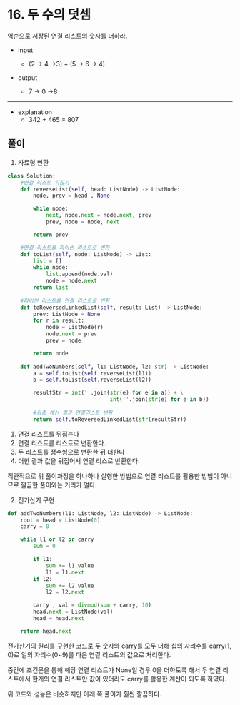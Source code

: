 # 16. 두 수의 덧셈

역순으로 저장된 연결 리스트의 숫자를 더하라.

- input
  - (2 → 4 →3) + (5 → 6 → 4)


- output 
  - 7 → 0 →8

---

- explanation 
  - 342 + 465 = 807

## 풀이

1. 자료형 변환

```python
class Solution:
	#연결 리스트 뒤집기
	def reverseList(self, head: ListNode) -> ListNode:
		node, prev = head , None

		while node:
			next, node.next = node.next, prev
			prev, node = node, next

		return prev

	#연결 리스트를 파이썬 리스트로 변환
	def toList(self, node: ListNode) -> List:
		list = []
		while node:
			list.append(node.val)
			node = node.next
		return list
	
	#파이썬 리스트를 연결 리스트로 변환
	def toReversedLinkedList(self, result: List) -> ListNode:
		prev: ListNode = None
		for r in result:
			node = ListNode(r)
			node.next = prev
			prev = node

		return node
	
	def addTwoNumbers(self, l1: ListNode, l2: str) -> ListNode:
		a = self.toList(self.reverseList(l1))
		b = self.toList(self.reverseList(l2))

		resultStr = int(''.join(str(e) for e in a)) + \
								int(''.join(str(e) for e in b))
		
		#최종 계산 결과 연결리스트 변환
		return self.toReversedLinkedList(str(resultStr))
```

1. 연결 리스트를 뒤집는다
2. 연결 리스트를 리스트로 변환한다.
3. 두 리스트를 정수형으로 변환한 뒤 더한다
4. 더한 결과 값을 뒤집어서 연결 리스로 반환한다.

직관적으로 위 풀이과정을 하나하나 실행한 방법으로 연결 리스트를 활용한 방법이 아니므로 깔끔한 풀이와는 거리가 멀다.

2. 전가산기 구현

```python
def addTwoNumbers(l1: ListNode, l2: ListNode) -> ListNode:
	root = head = ListNode(0)
	carry = 0

	while l1 or l2 or carry 
		sum = 0

		if l1:
			sum += l1.value
			l1 = l1.next
		if l2:
			sum += l2.value
			l2 = l2.next

		carry , val = divmod(sum + carry, 10)
		head.next = ListNode(val)
		head = head.next

	return head.next
```

전가산기의 원리를 구현한 코드로 두 숫자와 carry를 모두 더해 십의 자리수를 carry(1, 0)로 일의 자리수(0~9)를 다음 연결 리스트의 값으로 처리한다.

중간에 조건문을 통해 해당 연결 리스트가 None일 경우 0을 더하도록 해서 두 연결 리스트에서 한개의 연결 리스트만 값이 있더라도 carry를 활용한 계산이 되도록 하였다.

위 코드와 성능은 비슷하지만 아래 쪽 풀이가 훨씬 깔끔하다.